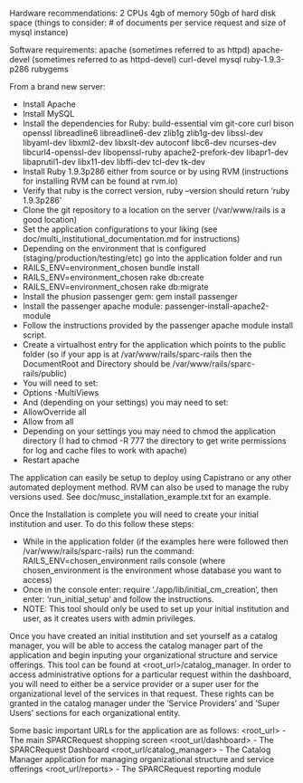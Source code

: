 Hardware recommendations:
2 CPUs
4gb of memory
50gb of hard disk space (things to consider: # of documents per service request and size of mysql instance)

Software requirements:
  apache (sometimes referred to as httpd)
  apache-devel (sometimes referred to as httpd-devel)
  curl-devel
  mysql
  ruby-1.9.3-p286
  rubygems

From a brand new server:
- Install Apache
- Install MySQL
- Install the dependencies for Ruby:
  build-essential vim git-core curl bison openssl libreadline6  libreadline6-dev zlib1g zlib1g-dev libssl-dev libyaml-dev   libxml2-dev libxslt-dev autoconf libc6-dev ncurses-dev  libcurl4-openssl-dev libopenssl-ruby apache2-prefork-dev  libapr1-dev libaprutil1-dev libx11-dev libffi-dev tcl-dev tk-dev
- Install Ruby 1.9.3p286 either from source or by using RVM (instructions for installing RVM can be found at rvm.io)
- Verify that ruby is the correct version, ruby –version should return ‘ruby 1.9.3p286’
- Clone the git repository to a location on the server (/var/www/rails is a good location)
- Set the application configurations to your liking (see doc/multi_institutional_documentation.md for instructions)
- Depending on the environment that is configured (staging/production/testing/etc) go into the application folder and run
- RAILS_ENV=environment_chosen bundle install
- RAILS_ENV=environment_chosen rake db:create
- RAILS_ENV=environment_chosen rake db:migrate
- Install the phusion passenger gem: gem install passenger
- Install the passenger apache module: passenger-install-apache2-module
- Follow the instructions provided by the passenger apache module install script.
- Create a virtualhost entry for the application which points to the public folder (so if your app is at /var/www/rails/sparc-rails then the DocumentRoot and Directory should be /var/www/rails/sparc-rails/public)
- You will need to set:
- Options -MultiViews
- And (depending on your settings) you may need to set:
- AllowOverride all
- Allow from all
- Depending on your settings you may need to chmod the application directory (I had to chmod -R 777 the directory to get write permissions for log and cache files to work with apache)
- Restart apache

The application can easily be setup to deploy using Capistrano or any other automated deployment method.  RVM can also be used to manage the ruby versions used.  See doc/musc_installation_example.txt for an example.

Once the Installation is complete you will need to create your initial institution and user.  To do this follow these steps:

- While in the application folder (if the examples here were followed then /var/www/rails/sparc-rails) run the command: RAILS_ENV=chosen_environment rails console (where chosen_environment is the environment whose database you want to access)
- Once in the console enter: require ‘./app/lib/initial_cm_creation’,  then enter: ‘run_initial_setup’ and follow the instructions.
- NOTE: This tool should only be used to set up your initial institution and user, as it creates users with admin privileges.

Once you have created an initial institution and set yourself as a catalog manager, you will be able to access the catalog manager part of the application and begin inputing your organizational structure and service offerings. This tool can be found at <root_url>/catalog_manager. In order to access administrative options for a particular request within the dashboard, you will need to either be a service provider or a super user for the organizational level of the services in that request. These rights can be granted in the catalog manager under the ‘Service Providers’ and ‘Super Users’ sections for each organizational entity.

Some basic important URLs for the application are as follows:
<root_url> - The main SPARCRequest shopping screen
<root_url/dashboard> - The SPARCRequest Dashboard
<root_url/catalog_manager> - The Catalog Manager application for managing organizational structure and service offerings
<root_url/reports> - The SPARCRequest reporting module

